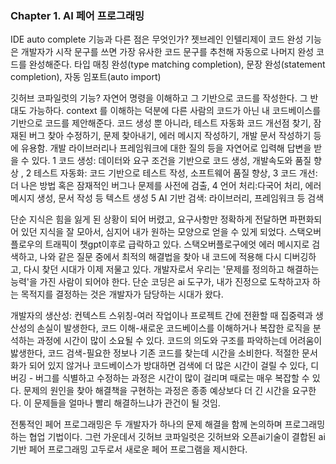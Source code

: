 ### Chapter 1. AI 페어 프로그래밍
IDE auto complete 기능과 다른 점은 무엇인가?
젯브레인 인텔리제이 코드 완성 기능은 개발자가 시작 문구를 쓰면 가장 유사한 코드 문구를 추천해 자동으로 나머지 완성 코드를 완성해준다.
타입 매칭 완성(type matching completion), 문장 완성(statement completion), 자동 임포트(auto import)

깃허브 코파일럿의 기능? 자연어 명령을 이해하고 그 기반으로 코드를 작성한다. 그 반대도 가능하다. 
context 를 이해하는 덕분에 다른 사람의 코드가 아닌 내 코드베이스를 기반으로 코드를 제안해준다.
코드 생성 뿐 아니라, 테스트 자동화 코드 개선점 찾기, 잠재된 버그 찾아 수정하기, 문제 찾아내기, 에러 메시지 작성하기, 개발 문서 작성하기 등에 유용함.
개발 라이브러리나 프레임워크에 대한 질의 등을 자연어로 입력해 답변을 받을 수 있다. 
1 코드 생성: 데이터와 요구 조건을 기반으로 코드 생성, 개발속도와 품질 향상 , 2 테스트 자동화: 코드 기반으로 테스트 작성, 소프트웨어 품질 향상, 3 코드 개선: 더 나은 방법 혹은 잠재적인 버그나 문제를 사전에 검출, 4 언어 처리:다국어 처리, 에러 메시지 생성, 문서 작성 등 텍스트 생성 5 AI 기반 검색: 라이브러리, 프레임워크 등 검색

단순 지식은 힘을 잃게 된 상황이 되어 버렸고, 요구사항만 정확하게 전달하면 파편화되어 있던 지식을 잘 모아서, 심지어 내가 원하는 모양으로 얻을 수 있게 되었다. 스택오버플로우의 트래픽이 챗gpt이후로 급락하고 있다. 스택오버플로구에엇 에러 메시지로 검색하고, 나와 같은 질문 중에서 최적의 해결법을 찾아 내 코드에 적용해 다시 디버깅하고, 다시 찾던 시대가 이제 저물고 있다. 
개발자로서 우리는 '문제를 정의하고 해결하는 능력'을 가진 사람이 되어야 한다. 단순 코딩은 ai 도구가, 내가 진정으로 도착하고자 하는 목적지를 결정하는 것은 개발자가 담당하는 시대가 왔다. 

개발자의 생산성: 컨텍스트 스위칭-여러 작업이나 프로젝트 간에 전환할 때 집중력과 생산성의 손실이 발생한다, 
코드 이해-새로운 코드베이스를 이해하거나 복잡한 로직을 분석하는 과정에 시간이 많이 소요될 수 있다. 코드의 의도와 구조를 파악하는데 어려움이 밣생한다, 
코드 검색-필요한 정보나 기존 코드를 찾는데 시간을 소비한다. 적절한 문서화가 되어 있지 않거나 코드베이스가 방대하면 검색에 더 많은 시간이 걸릴 수 있다, 
디버깅 - 버그를 식별하고 수정하는 과정은 시간이 많이 걸리며 때로는 매우 복잡할 수 있다. 문제의 원인을 찾아 해결책을 구현하는 과정은 종종 예상보다 더 긴 시간을 요구한다. 
이 문제들을 얼마나 빨리 해결하느냐가 관건이 될 것임. 

전통적인 페어 프로그래밍은 두 개발자가 하나의 문제 해결을 함께 논의하며 프로그래밍하는 협업 기법이다. 그런 가운데서 깃허브 코파일럿은 깃허브와 오픈ai기술이 결합된 ai 기반 페어 프로그래밍 고두로서 새로운 페어 프로그램을 제시한다.
